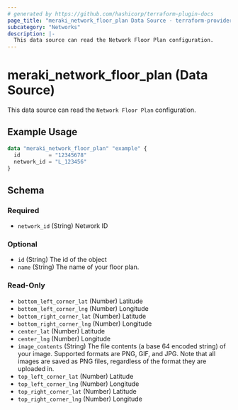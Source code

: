 ```yaml
---
# generated by https://github.com/hashicorp/terraform-plugin-docs
page_title: "meraki_network_floor_plan Data Source - terraform-provider-meraki"
subcategory: "Networks"
description: |-
  This data source can read the Network Floor Plan configuration.
---
```


# meraki_network_floor_plan (Data Source)

This data source can read the `Network Floor Plan` configuration.

## Example Usage

```terraform
data "meraki_network_floor_plan" "example" {
  id         = "12345678"
  network_id = "L_123456"
}
```

<!-- schema generated by tfplugindocs -->
## Schema

### Required

- `network_id` (String) Network ID

### Optional

- `id` (String) The id of the object
- `name` (String) The name of your floor plan.

### Read-Only

- `bottom_left_corner_lat` (Number) Latitude
- `bottom_left_corner_lng` (Number) Longitude
- `bottom_right_corner_lat` (Number) Latitude
- `bottom_right_corner_lng` (Number) Longitude
- `center_lat` (Number) Latitude
- `center_lng` (Number) Longitude
- `image_contents` (String) The file contents (a base 64 encoded string) of your image. Supported formats are PNG, GIF, and JPG. Note that all images are saved as PNG files, regardless of the format they are uploaded in.
- `top_left_corner_lat` (Number) Latitude
- `top_left_corner_lng` (Number) Longitude
- `top_right_corner_lat` (Number) Latitude
- `top_right_corner_lng` (Number) Longitude
